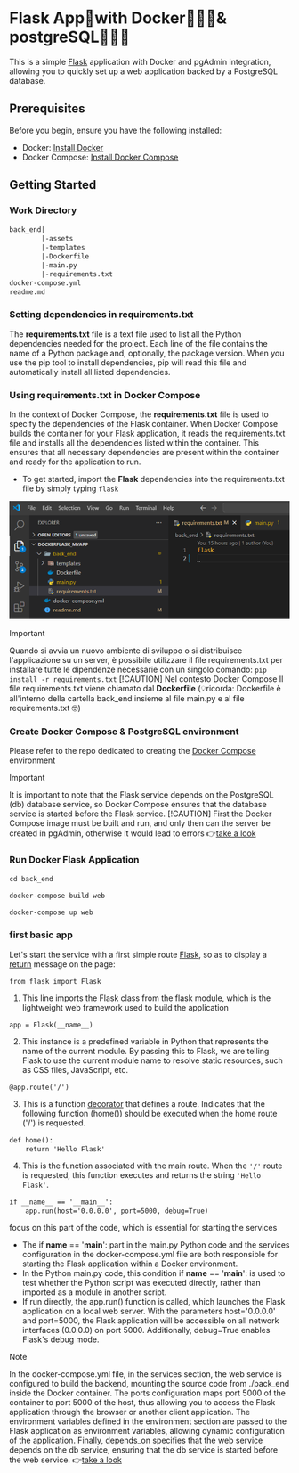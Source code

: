 # Flask App🐍with Docker🌊🐋🌊& postgreSQL🌴🐘🌴

This is a simple [Flask](https://flask.palletsprojects.com/en/3.0.x/) application with Docker and pgAdmin integration, allowing you to quickly set up a web application backed by a PostgreSQL database.

## Prerequisites
Before you begin, ensure you have the following installed:

- Docker: [Install Docker](https://docs.docker.com/engine/install/)
- Docker Compose: [Install Docker Compose](https://docs.docker.com/compose/install/)

## Getting Started

### Work Directory
```
back_end|
        |-assets
        |-templates
        |-Dockerfile
        |-main.py
        |-requirements.txt
docker-compose.yml
readme.md
```

### Setting dependencies in requirements.txt
The **requirements.txt** file is a text file used to list all the Python dependencies needed for the project. Each line of the file contains the name of a Python package and, optionally, the package version. When you use the pip tool to install dependencies, pip will read this file and automatically install all listed dependencies.

### Using requirements.txt in Docker Compose
In the context of Docker Compose, the **requirements.txt** file is used to specify the dependencies of the Flask container. When Docker Compose builds the container for your Flask application, it reads the requirements.txt file and installs all the dependencies listed within the container. This ensures that all necessary dependencies are present within the container and ready for the application to run.

- To get started, import the **Flask** dependencies into the requirements.txt file by simply typing `flask`

![reqtxt](/back_end/assets/img/readme/1_reqtxt.png)

> [!IMPORTANT]
> Quando si avvia un nuovo ambiente di sviluppo o si distribuisce l'applicazione su un server, è possibile utilizzare il file requirements.txt per installare tutte le dipendenze necessarie con un singolo comando: `pip install -r requirements.txt`
> [!CAUTION]
> Nel contesto Docker Compose Il file requirements.txt viene chiamato dal **Dockerfile** (💡ricorda: Dockerfile è all'interno della cartella back_end insieme al file main.py e al file requirements.txt 🤓)

### Create Docker Compose & PostgreSQL environment 

Please refer to the repo dedicated to creating the [Docker Compose](https://github.com/JungleKiosk/DockerFlask_pgAdmin) environment

> [!IMPORTANT]
> It is important to note that the Flask service depends on the PostgreSQL (db) database service, so Docker Compose ensures that the database service is started before the Flask service.
> [!CAUTION]
> First the Docker Compose image must be built and run, and only then can the server be created in pgAdmin, otherwise it would lead to errors 👉[take a look](https://github.com/JungleKiosk/DockerFlask_pgAdmin) 

### Run Docker Flask Application

```
cd back_end
```
```
docker-compose build web
```
```
docker-compose up web
```
### first basic app
Let's start the service with a first simple route [Flask](https://flask.palletsprojects.com/en/3.0.x/), so as to display a [return](https://flask.palletsprojects.com/en/3.0.x/quickstart/#routing) message on the page:
```
from flask import Flask

```
1) This line imports the Flask class from the flask module, which is the lightweight web framework used to build the application
```
app = Flask(__name__)

```
2) This instance is a predefined variable in Python that represents the name of the current module. By passing this to Flask, we are telling Flask to use the current module name to resolve static resources, such as CSS files, JavaScript, etc.
```
@app.route('/')

```
3) This is a function [decorator](https://flask.palletsprojects.com/en/3.0.x/patterns/viewdecorators/) that defines a route. Indicates that the following function (home()) should be executed when the home route ('/') is requested.
```
def home():
    return 'Hello Flask'

```
4) This is the function associated with the main route. When the `'/'` route is requested, this function executes and returns the string `'Hello Flask'`.
```
if __name__ == '__main__':
    app.run(host='0.0.0.0', port=5000, debug=True)

```
focus on this part of the code, which is essential for starting the services
- The if __name__ == '__main__': part in the main.py Python code and the services configuration in the docker-compose.yml file are both responsible for starting the Flask application within a Docker environment.
- In the Python main.py code, this condition if __name__ == '__main__': is used to test whether the Python script was executed directly, rather than imported as a module in another script.
- If run directly, the app.run() function is called, which launches the Flask application on a local web server. With the parameters host='0.0.0.0' and port=5000, the Flask application will be accessible on all network interfaces (0.0.0.0) on port 5000. Additionally, debug=True enables Flask's debug mode.

> [!NOTE]
> In the docker-compose.yml file, in the services section, the web service is configured to build the backend, mounting the source code from ./back_end inside the Docker container. The ports configuration maps port 5000 of the container to port 5000 of the host, thus allowing you to access the Flask application through the browser or another client application. The environment variables defined in the environment section are passed to the Flask application as environment variables, allowing dynamic configuration of the application. Finally, depends_on specifies that the web service depends on the db service, ensuring that the db service is started before the web service. 👉[take a look](https://github.com/JungleKiosk/DockerFlask_pgAdmin) 









